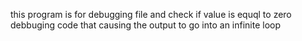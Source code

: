 this program is for debugging file and check if value is equql to zero
debbuging code that causing the output to go into an infinite loop
